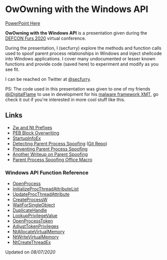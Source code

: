 # OwOwning with the Windows API

[PowerPoint Here](https://github.com/secfurry/OwOwningTheWinAPI/raw/master/Slides.pdf)

**OwOwning with the Windows API** is a presentation given during the [DEFCON Furs 2020](https://2020.dcfurs.com) virtual conference.

During the presentation, I (secfurry) explore the methods and function calls used to spoof parent process relationships in Windows and inject shellcode into Windows applications.
I cover many undocumented or lesser known functions and provide code (saved here) to experiment and modify as you see fit.

I can be reached on Twitter at [@secfurry](https://twitter.com/secfurry).

PS: The code used in this presentation was given to one of my friends [@iDigitalFlame](https://twitter.com/iDigitalFlame) to use in development for his [malware framework XMT](https://github.com/iDigitalFlame/xmt), go check it out if you're interested in more cool stuff like this.

## Links

- [Zw and Nt Prefixes](https://docs.microsoft.com/en-us/windows-hardware/drivers/kernel/what-does-the-zw-prefix-mean-)
- [PEB Block Overwriting](https://blog.xpnsec.com/how-to-argue-like-cobalt-strike/)
- [StartupInfoEx](https://docs.microsoft.com/en-us/windows/win32/api/winbase/ns-winbase-startupinfoexa)
- [Detecting Parent Process Spoofing](https://blog.f-secure.com/detecting-parent-pid-spoofing/) ([Git Repo](https://github.com/countercept/ppid-spoofing))
- [Preventing Parent Process Spoofing](https://docs.microsoft.com/en-us/windows/win32/api/processthreadsapi/nf-processthreadsapi-updateprocthreadattribute#remarks)
- [Another Writeup on Parent Spoofing](https://blog.didierstevens.com/2009/11/22/quickpost-selectmyparent-or-playing-with-the-windows-process-tree/)
- [Parent Process Spoofing Office Macro](https://github.com/christophetd/spoofing-office-macro)

### Windows API Function Reference

- [OpenProcess](https://docs.microsoft.com/en-us/windows/win32/api/processthreadsapi/nf-processthreadsapi-openprocess)
- [InitializeProcThreadAttributeList](https://docs.microsoft.com/en-us/windows/win32/api/processthreadsapi/nf-processthreadsapi-initializeprocthreadattributelist)
- [UpdateProcThreadAttribute](https://docs.microsoft.com/en-us/windows/win32/api/processthreadsapi/nf-processthreadsapi-updateprocthreadattribute)
- [CreateProcessW](https://docs.microsoft.com/en-us/windows/win32/api/processthreadsapi/nf-processthreadsapi-createprocessw)
- [WaitForSingleObject](https://docs.microsoft.com/en-us/windows/win32/api/synchapi/nf-synchapi-waitforsingleobject)
- [DuplicateHandle](https://docs.microsoft.com/en-us/windows/win32/api/handleapi/nf-handleapi-duplicatehandle)
- [LookupPrivilegeValue](https://docs.microsoft.com/en-us/windows/win32/api/winbase/nf-winbase-lookupprivilegevaluea)
- [OpenProcessToken](https://docs.microsoft.com/en-us/windows/win32/api/processthreadsapi/nf-processthreadsapi-openprocesstoken)
- [AdjustTokenPrivileges](https://docs.microsoft.com/en-us/windows/win32/api/securitybaseapi/nf-securitybaseapi-adjusttokenprivileges)
- [NtAllocateVirtualMemory](https://docs.microsoft.com/en-us/windows-hardware/drivers/ddi/ntifs/nf-ntifs-ntallocatevirtualmemory)
- [NtWriteVirtualMemory](http://www.codewarrior.cn/ntdoc/winnt/mm/NtWriteVirtualMemory.htm)
- [NtCreateThreadEx](https://securityxploded.com/ntcreatethreadex.php)

Updated on *08/07/2020*
